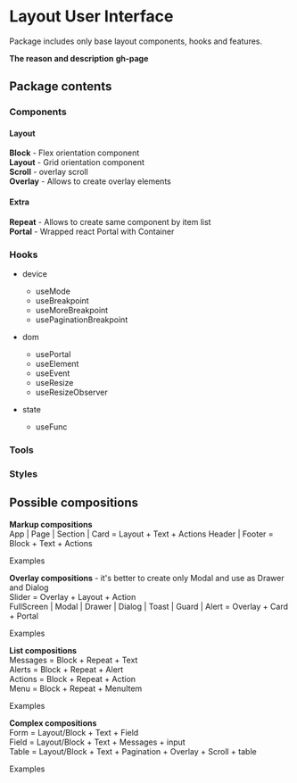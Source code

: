 # Layout User Interface

Package includes only base layout components, hooks and features.

__The reason and description__
__gh-page__


## Package contents
### Components
#### Layout
__Block__ - Flex orientation component  
__Layout__ - Grid orientation component  
__Scroll__ - overlay scroll  
__Overlay__ - Allows to create overlay elements  

#### Extra
__Repeat__ - Allows to create same component by item list  
__Portal__ - Wrapped react Portal with Container

### Hooks

- device  
	- useMode  
	- useBreakpoint  
	- useMoreBreakpoint  
	- usePaginationBreakpoint  

- dom  
	- usePortal  
	- useElement  
	- useEvent  
	- useResize  
	- useResizeObserver  

- state  
	- useFunc  

### Tools

### Styles

## Possible compositions
__Markup compositions__  
App | Page | Section | Card = Layout + Text + Actions
Header | Footer = Block + Text + Actions

Examples

__Overlay compositions__ - it's better to create only Modal and use as Drawer and Dialog  
Slider = Overlay + Layout + Action  
FullScreen | Modal | Drawer | Dialog | Toast | Guard | Alert = Overlay + Card + Portal  

Examples

__List compositions__  
Messages = Block + Repeat + Text  
Alerts = Block + Repeat + Alert  
Actions = Block + Repeat + Action  
Menu = Block + Repeat + MenuItem

Examples

__Complex compositions__  
Form = Layout/Block + Text + Field  
Field = Layout/Block + Text + Messages + input  
Table = Layout/Block + Text + Pagination + Overlay + Scroll + table  

Examples

